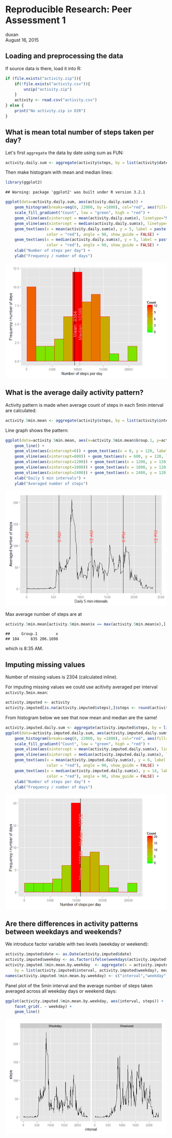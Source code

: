 # Reproducible Research: Peer Assessment 1
duxan  
August 16, 2015  


## Loading and preprocessing the data
If source data is there, load it into R:


```r
if (file.exists("activity.zip")){
    if(!file.exists("activity.csv")){
        unzip("activity.zip")
    }
    activity <- read.csv("activity.csv")
} else {
    print("No activity.zip in DIR")
}
```


## What is mean total number of steps taken per day?
Let's first `aggregate` the data by date using sum as FUN:


```r
activity.daily.sum <- aggregate(activity$steps, by = list(activity$date), sum, na.rm=T)
```

Then make histogram with mean and median lines:


```r
library(ggplot2)
```

```
## Warning: package 'ggplot2' was built under R version 3.2.1
```

```r
ggplot(data=activity.daily.sum, aes(activity.daily.sum$x)) + 
    geom_histogram(breaks=seq(0, 22000, by =1800), col="red", aes(fill=..count..)) +
    scale_fill_gradient("Count", low = "green", high = "red") + 
    geom_vline(aes(xintercept = mean(activity.daily.sum$x), linetype="Mean steps")) + 
    geom_vline(aes(xintercept = median(activity.daily.sum$x), linetype="Median steps")) +
    geom_text(aes(x = mean(activity.daily.sum$x), y = 5, label = paste("Mean: ", round(mean(activity.daily.sum$x))), 
                  color = "red"), angle = 90, show_guide = FALSE) + 
    geom_text(aes(x = median(activity.daily.sum$x), y = 5, label = paste("Median: ", round(median(activity.daily.sum$x))), 
                  color = "red"), angle = 90, show_guide = FALSE) + 
    xlab("Number of steps per day") + 
    ylab("Frequency / number of days")
```

![](RepData_PA1_files/figure-html/unnamed-chunk-3-1.png) 

## What is the average daily activity pattern?
Activity pattern is made when average count of steps in each 5min interval are calculated:


```r
activity.5min.mean <- aggregate(activity$steps, by = list(activity$interval), mean, na.rm=T)
```

Line graph shows the pattern:

```r
ggplot(data=activity.5min.mean, aes(x=activity.5min.mean$Group.1, y=activity.5min.mean$x)) + 
    geom_line() + 
    geom_vline(aes(xintercept=0)) + geom_text(aes(x = 0, y = 120, label = "0 AM", color = "red"), angle = 90, show_guide = F) +
    geom_vline(aes(xintercept=600)) + geom_text(aes(x = 600, y = 120, label = "6 AM", color = "red"), angle = 90, show_guide = F) +
    geom_vline(aes(xintercept=1200)) + geom_text(aes(x = 1200, y = 120, label = "12 AM", color = "red"), angle = 90, show_guide = F) +
    geom_vline(aes(xintercept=1800)) + geom_text(aes(x = 1800, y = 120, label = "6 PM", color = "red"), angle = 90, show_guide = F) +
    geom_vline(aes(xintercept=2400)) + geom_text(aes(x = 2400, y = 120, label = "12 PM", color = "red"), angle = 90, show_guide = F) +
    xlab("Daily 5 min intervals") + 
    ylab("Averaged number of steps")
```

![](RepData_PA1_files/figure-html/unnamed-chunk-5-1.png) 

Max average number of steps are at 

```r
activity.5min.mean[activity.5min.mean$x == max(activity.5min.mean$x),]
```

```
##     Group.1        x
## 104     835 206.1698
```

which is 8:35 AM.

## Imputing missing values

Number of missing values is 2304 (calculated inline).

For imputing missing values we could use acitivity averaged per interval `activity.5min.mean`:


```r
activity.imputed <- activity
activity.imputed[is.na(activity.imputed$steps),]$steps <- round(activity.5min.mean$x)
```

From histogram below we see that now mean and median are the same!


```r
activity.imputed.daily.sum <- aggregate(activity.imputed$steps, by = list(activity.imputed$date), sum, na.rm=T)
ggplot(data=activity.imputed.daily.sum, aes(activity.imputed.daily.sum$x)) + 
    geom_histogram(breaks=seq(0, 22000, by =1800), col="red", aes(fill=..count..)) +
    scale_fill_gradient("Count", low = "green", high = "red") + 
    geom_vline(aes(xintercept = mean(activity.imputed.daily.sum$x), linetype="Mean steps")) + 
    geom_vline(aes(xintercept = median(activity.imputed.daily.sum$x), linetype="Median steps")) +
    geom_text(aes(x = mean(activity.imputed.daily.sum$x), y = 6, label = paste("Mean: ", round(mean(activity.imputed.daily.sum$x))), 
                  color = "red"), angle = 90, show_guide = FALSE) + 
    geom_text(aes(x = median(activity.imputed.daily.sum$x), y = 14, label = paste("Median: ", round(median(activity.imputed.daily.sum$x))), 
                  color = "red"), angle = 90, show_guide = FALSE) + 
    xlab("Number of steps per day") + 
    ylab("Frequency / number of days")
```

![](RepData_PA1_files/figure-html/unnamed-chunk-8-1.png) 

## Are there differences in activity patterns between weekdays and weekends?

We introduce factor variable with two levels (weekday or weekend):


```r
activity.imputed$date <- as.Date(activity.imputed$date)
activity.imputed$weekday <- as.factor(ifelse(weekdays(activity.imputed$date) %in% c("Saturday","Sunday"), "Weekend", "Weekday")) 
activity.imputed.5min.mean.by.weekday  <- aggregate(x = activity.imputed$steps, 
    by = list(activity.imputed$interval, activity.imputed$weekday), mean, na.rm=T)
names(activity.imputed.5min.mean.by.weekday) <- c("interval","weekday","steps")
```

Panel plot of the 5min interval and the average number of steps taken averaged across all weekday days or weekend days:


```r
ggplot(activity.imputed.5min.mean.by.weekday, aes(interval, steps)) +
    facet_grid(. ~ weekday) +
    geom_line()
```

![](RepData_PA1_files/figure-html/unnamed-chunk-10-1.png) 
